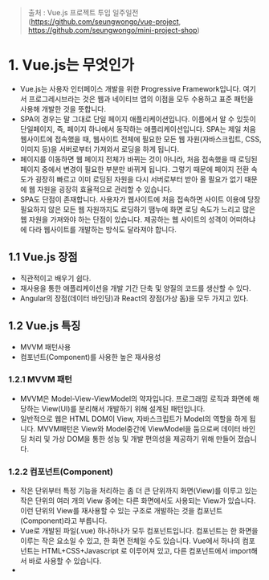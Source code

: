 > 출처 :  Vue.js 프로젝트 투입 일주일전 (https://github.com/seungwongo/vue-project, https://github.com/seungwongo/mini-project-shop)
 
# 1. Vue.js는 무엇인가
- Vue.js는 사용자 인터페이스 개발을 위한 Progressive Framework입니다. 여기서 프로그레시브라는 것은 웹과 네이티브 앱의 이점을 모두 수용하고 표준 패턴을 사용해 개발한 것을 뜻합니다.
- SPA의 경우는 말 그대로 단일 페이지 애플리케이션입니다. 이름에서 알 수 있듯이 단일페이지, 즉, 페이지 하나에서 동작하는 애플리케이션입니다. SPA는 제일 처음 웹사이트에 접속했을 때,
웹사이트 전체에 필요한 모든 웹 자원(자바스크립트, CSS, 이미지 등)을 서버로부터 가져와서 로딩을 하게 됩니다.
- 페이지를 이동하면 웹 페이지 전체가 바뀌는 것이 아니라, 처음 접속했을 때 로딩된 페이지 중에서 변경이 필요한 부분만 바뀌게 됩니다. 그렇기 때문에 페이지 전환 속도가 굉장히 빠르고
이미 로딩된 자원을 다시 서버로부터 받아 올 필요가 없기 때문에 웹 자원을 굉장히 효율적으로 관리할 수 있습니다.
- SPA도 단점이 존재합니다. 사용자가 웹사이트에 처음 접속하면 사이트 이용에 당장 필요하지 않은 모든 웹 자원까지도 로딩하기 땜누에 화면 로딩 속도가 느리고
많은 웹 자원을 가져와야 하는 단점이 있습니다. 제공하는 웹 사이트의 성격이 어떠하냐에 다라 웹사이트를 개발하는 방식도 달라져야 합니다.

## 1.1 Vue.js 장점
- 직관적이고 배우기 쉽다.
- 재사용을 통한 애플리케이션을 개발 기간 단축 및 양질의 코드를 생산할 수 있다.
- Angular의 장점(데이터 바인딩)과 React의 장점(가상 돔)을 모두 가지고 있다.

## 1.2 Vue.js 특징
- MVVM 패턴사용 
- 컴포넌트(Component)를 사용한 높은 재사용성

### 1.2.1 MVVM 패턴
- MVVM은 Model-View-ViewModel의 약자입니다. 프로그래밍 로직과 화면에 해당하는 View(UI)를 분리해서 개발하기 위해 설계된 패턴입니다.
- 일반적으로 웹은 HTML DOM이 View, 자바스크립트가 Model의 역할을 하게 됩니다. MVVM패턴은 View와 Model중간에 ViewModel을 둠으로써 데이터 바인딩 처리 및 가상 DOM을 통한 성능 및
개발 편의성을 제공하기 위해 만들어 졌습니다.

### 1.2.2 컴포넌트(Component)
- 작은 단위부터 특정 기능을 처리하는 좀 더 큰 단위까지 화면(View)를 이루고 있는 작은 단위의 여러 개의 View 중에는 다른 화면에서도 사용되는 View가 있습니다. 이런 단위의 View를 
재사용할 수 있는 구조로 개발하는 것을 컴포넌트(Component)라고 부릅니다.
- Vue로 개발된 파일(.vue) 하나하나가 모두 컴포넌트입니다. 컴포넌트는 한 화면을 이루는 작은 요소일 수 있고, 한 화면 전체일 수도 있습니다. Vue에서 하나의 컴포넌트는 HTML+CSS+Javascript
로 이루어져 있고, 다른 컴포넌트에서 import해서 바로 사용할 수 있습니다.
- 